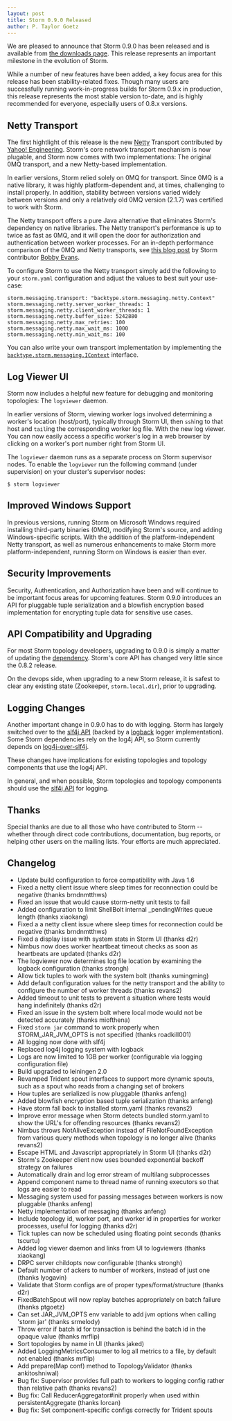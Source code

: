 ```yaml
---
layout: post
title: Storm 0.9.0 Released
author: P. Taylor Goetz
---
```


We are pleased to announce that Storm 0.9.0 has been released and is available from [the downloads page](/downloads.html). This release represents an important milestone in the evolution of Storm.

While a number of new features have been added, a key focus area for this release has been stability-related fixes. Though many users are successfully running work-in-progress builds for Storm 0.9.x in production, this release represents the most stable version to-date, and is highly recommended for everyone, especially users of 0.8.x versions.


Netty Transport
---------------
The first hightlight of this release is the new [Netty](http://netty.io/index.html) Transport contributed by [Yahoo! Engineering](http://yahooeng.tumblr.com/). Storm's core network transport mechanism is now plugable, and Storm now comes with two implementations: The original 0MQ transport, and a new Netty-based implementation.

In earlier versions, Storm relied solely on 0MQ for transport. Since 0MQ is a native library, it was highly platform-dependent and, at times, challenging to install properly. In addition, stability between versions varied widely between versions and only a relatively old 0MQ version (2.1.7) was certified to work with Storm.

The Netty transport offers a pure Java alternative that eliminates Storm's dependency on native libraries. The Netty transport's performance is up to twice as fast as 0MQ, and it will open the door for authorization and authentication between worker processes. For an in-depth performance comparison of the 0MQ and Netty transports, see [this blog post](http://yahooeng.tumblr.com/post/64758709722/making-storm-fly-with-netty) by Storm contributor [Bobby Evans](https://github.com/revans2).

To configure Storm to use the Netty transport simply add the following to your `storm.yaml` configuration and adjust the values to best suit your use-case:

```
storm.messaging.transport: "backtype.storm.messaging.netty.Context"
storm.messaging.netty.server_worker_threads: 1
storm.messaging.netty.client_worker_threads: 1
storm.messaging.netty.buffer_size: 5242880
storm.messaging.netty.max_retries: 100
storm.messaging.netty.max_wait_ms: 1000
storm.messaging.netty.min_wait_ms: 100
```
You can also write your own transport implementation by implementing the [`backtype.storm.messaging.IContext`](https://github.com/apache/incubator-storm/blob/master/storm-core/src/jvm/backtype/storm/messaging/IContext.java) interface.


Log Viewer UI
-------------
Storm now includes a helpful new feature for debugging and monitoring topologies: The `logviewer` daemon.

In earlier versions of Storm, viewing worker logs involved determining a worker's location (host/port), typically through Storm UI, then `ssh`ing to that host and `tail`ing the corresponding worker log file. With the new log viewer. You can now easily access a specific worker's log in a web browser by clicking on a worker's port number right from Storm UI.

The `logviewer` daemon runs as a separate process on Storm supervisor nodes. To enable the `logviewer` run the following command (under supervision) on your cluster's supervisor nodes:

```
$ storm logviewer
```


Improved Windows Support
------------------------
In previous versions, running Storm on Microsoft Windows required installing third-party binaries (0MQ), modifying Storm's source, and adding Windows-specific scripts. With the addition of the platform-independent Netty transport, as well as numerous enhancements to make Storm more platform-independent, running Storm on Windows is easier than ever.


Security Improvements
---------------------
Security, Authentication, and Authorization have been and will continue to be important focus areas for upcoming features. Storm 0.9.0 introduces an API for pluggable tuple serialization and a blowfish encryption based implementation for encrypting tuple data for sensitive use cases.


API Compatibility and Upgrading
-------------------------------
For most Storm topology developers, upgrading to 0.9.0 is simply a matter of updating the [dependency](https://clojars.org/storm). Storm's core API has changed very little since the 0.8.2 release.

On the devops side, when upgrading to a new Storm release, it is safest to clear any existing state (Zookeeper, `storm.local.dir`), prior to upgrading.

Logging Changes
---------------
Another important change in 0.9.0 has to do with logging. Storm has largely switched over to the [slf4j API](http://www.slf4j.org) (backed by a [logback](http://logback.qos.ch) logger implementation). Some Storm dependencies rely on the log4j API, so Storm currently depends on [log4j-over-slf4j](http://www.slf4j.org/legacy.html#log4j-over-slf4j).

These changes have implications for existing topologies and topology components that use the log4j API.

In general, and when possible, Storm topologies and topology components should use the [slf4j API](http://www.slf4j.org) for logging.


Thanks
------
Special thanks are due to all those who have contributed to Storm -- whether through direct code contributions, documentation, bug reports, or helping other users on the mailing lists. Your efforts are much appreciated.


Changelog
---------

* Update build configuration to force compatibility with Java 1.6
* Fixed a netty client issue where sleep times for reconnection could be negative (thanks brndnmtthws)
* Fixed an issue that would cause storm-netty unit tests to fail
* Added configuration to limit ShellBolt internal _pendingWrites queue length (thanks xiaokang)
* Fixed a a netty client issue where sleep times for reconnection could be negative (thanks brndnmtthws)
* Fixed a display issue with system stats in Storm UI (thanks d2r)
* Nimbus now does worker heartbeat timeout checks as soon as heartbeats are updated (thanks d2r)
* The logviewer now determines log file location by examining the logback configuration (thanks strongh)
* Allow tick tuples to work with the system bolt (thanks xumingming)
* Add default configuration values for the netty transport and the ability to configure the number of worker threads (thanks revans2)
* Added timeout to unit tests to prevent a situation where tests would hang indefinitely (thanks d2r)
* Fixed an issue in the system bolt where local mode would not be detected accurately (thanks miofthena)
* Fixed `storm jar` command to work properly when STORM_JAR_JVM_OPTS is not specified (thanks roadkill001)
* All logging now done with slf4j
* Replaced log4j logging system with logback
* Logs are now limited to 1GB per worker (configurable via logging configuration file)
* Build upgraded to leiningen 2.0
* Revamped Trident spout interfaces to support more dynamic spouts, such as a spout who reads from a changing set of brokers
* How tuples are serialized is now pluggable (thanks anfeng)
* Added blowfish encryption based tuple serialization (thanks anfeng)
* Have storm fall back to installed storm.yaml (thanks revans2)
* Improve error message when Storm detects bundled storm.yaml to show the URL's for offending resources (thanks revans2)
* Nimbus throws NotAliveException instead of FileNotFoundException from various query methods when topology is no longer alive (thanks revans2)
* Escape HTML and Javascript appropriately in Storm UI (thanks d2r)
* Storm's Zookeeper client now uses bounded exponential backoff strategy on failures
* Automatically drain and log error stream of multilang subprocesses
* Append component name to thread name of running executors so that logs are easier to read
* Messaging system used for passing messages between workers is now pluggable (thanks anfeng)
* Netty implementation of messaging (thanks anfeng)
* Include topology id, worker port, and worker id in properties for worker processes, useful for logging (thanks d2r)
* Tick tuples can now be scheduled using floating point seconds (thanks tscurtu)
* Added log viewer daemon and links from UI to logviewers (thanks xiaokang)
* DRPC server childopts now configurable (thanks strongh)
* Default number of ackers to number of workers, instead of just one (thanks lyogavin)
* Validate that Storm configs are of proper types/format/structure (thanks d2r)
* FixedBatchSpout will now replay batches appropriately on batch failure (thanks ptgoetz)
* Can set JAR_JVM_OPTS env variable to add jvm options when calling 'storm jar' (thanks srmelody)
* Throw error if batch id for transaction is behind the batch id in the opaque value (thanks mrflip)
* Sort topologies by name in UI (thanks jaked)
* Added LoggingMetricsConsumer to log all metrics to a file, by default not enabled (thanks mrflip)
* Add prepare(Map conf) method to TopologyValidator (thanks ankitoshniwal)
* Bug fix: Supervisor provides full path to workers to logging config rather than relative path (thanks revans2) 
* Bug fix: Call ReducerAggregator#init properly when used within persistentAggregate (thanks lorcan)
* Bug fix: Set component-specific configs correctly for Trident spouts

 


